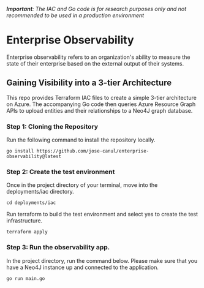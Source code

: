 ***Important**: The IAC and Go code is for research purposes only and not recommended to be used in a production environment*

# Enterprise Observability
Enterprise observability refers to an organization's ability to measure the state of their enterprise based on the external output of their systems.

## Gaining Visibility into a 3-tier Architecture
This repo provides Terraform IAC files to create a simple 3-tier architecture on Azure. The accompanying Go code then queries Azure Resource Graph APIs to upload entities and their relationships to a Neo4J graph database.

### Step 1: Cloning the Repository
Run the following command to install the repository locally.

`go install https://github.com/jose-canul/enterprise-observability@latest`

### Step 2: Create the test environment
Once in the project directory of your terminal, move into the deployments/iac directory.

`cd deployments/iac`

Run terraform to build the test environment and select yes to create the test infrastructure.

`terraform apply`

### Step 3: Run the observability app.
In the project directory, run the command below. Please make sure that you have a Neo4J instance up and connected to the application.

`go run main.go`